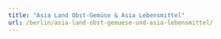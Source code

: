 ```yaml
---
title: "Asia Land Obst-Gemüse & Asia Lebensmittel"
url: /berlin/asia-land-obst-gemuese-und-asia-lebensmittel/
---
```

